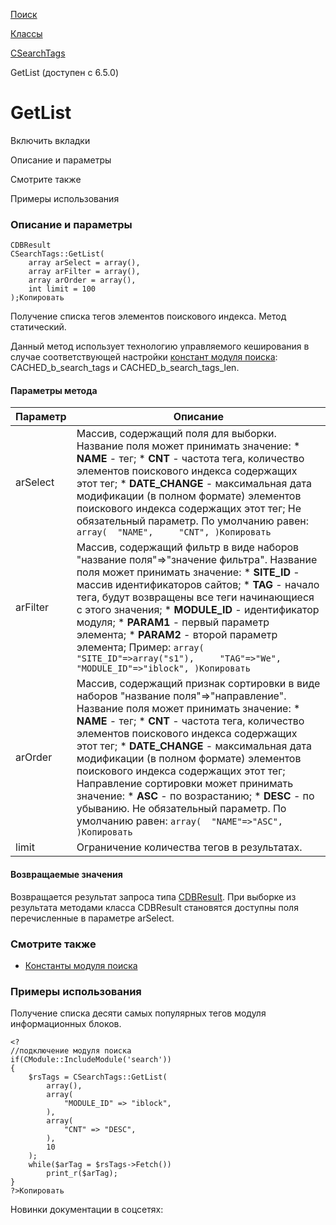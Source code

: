 [Поиск](/api_help/search/index.php)

[Классы](/api_help/search/classes/index.php)

[CSearchTags](/api_help/search/classes/csearchtags/index.php)

GetList (доступен с 6.5.0)

GetList
=======

Включить вкладки

Описание и параметры

Смотрите также

Примеры использования

### Описание и параметры

```
CDBResult
CSearchTags::GetList(
	array arSelect = array(),
	array arFilter = array(),
	array arOrder = array(),
	int limit = 100
);Копировать
```

Получение списка тегов элементов поискового индекса. Метод статический.

Данный метод использует технологию управляемого кеширования в случае соответствующей настройки [констант модуля поиска](/api_help/search/constants.php): CACHED\_b\_search\_tags и CACHED\_b\_search\_tags\_len.

#### Параметры метода

| Параметр | Описание |
| --- | --- |
| arSelect | Массив, содержащий поля для выборки.     Название поля может принимать значение:  * **NAME** - тег; * **CNT** - частота тега, количество элементов поискового индекса содержащих этот тег; * **DATE\_CHANGE** - максимальная дата модификации (в полном формате) элементов поискового индекса содержащих этот тег;  Не обязательный параметр. По умолчанию равен:  ``` array( 	"NAME", 	"CNT", )Копировать ``` |
| arFilter | Массив, содержащий фильтр в виде наборов "название поля"=>"значение фильтра".     Название поля может принимать значение:  * **SITE\_ID** - массив идентификаторов сайтов; * **TAG** - начало тега, будут возвращены все теги начинающиеся с этого значения; * **MODULE\_ID** - идентификатор модуля; * **PARAM1** - первый параметр элемента; * **PARAM2** - второй параметр элемента;  Пример:  ``` array( 	"SITE_ID"=>array("s1"), 	"TAG"=>"We", 	"MODULE_ID"=>"iblock", )Копировать ``` |
| arOrder | Массив, содержащий признак сортировки в виде наборов "название поля"=>"направление".     Название поля может принимать значение:  * **NAME** - тег; * **CNT** - частота тега, количество элементов поискового индекса содержащих этот тег; * **DATE\_CHANGE** - максимальная дата модификации (в полном формате) элементов поискового индекса содержащих этот тег;  Направление сортировки может принимать значение:  * **ASC** - по возрастанию; * **DESC** - по убыванию.  Не обязательный параметр. По умолчанию равен:  ``` array( 	"NAME"=>"ASC", )Копировать ``` |
| limit | Ограничение количества тегов в результатах. |

#### Возвращаемые значения

Возвращается результат запроса типа [CDBResult](/api_help/main/reference/cdbresult/index.php). При выборке из результата методами класса CDBResult становятся доступны поля перечисленные в параметре arSelect.

### Смотрите также

* [Константы модуля поиска](/api_help/search/constants.php)

### Примеры использования

Получение списка десяти самых популярных тегов модуля информационных блоков.

```
<?
//подключение модуля поиска
if(CModule::IncludeModule('search'))
{
	$rsTags = CSearchTags::GetList(
		array(),
		array(
			"MODULE_ID" => "iblock",
		),
		array(
			"CNT" => "DESC",
		),
		10
	);
	while($arTag = $rsTags->Fetch())
		print_r($arTag);
}
?>Копировать
```

Новинки документации в соцсетях: